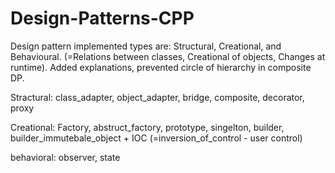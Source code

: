 # Design-Patterns-CPP
Design pattern implemented types are: Structural, Creational, and Behavioural. (=Relations between classes, Creational of objects, Changes at runtime).
Added explanations, prevented circle of hierarchy in composite DP.

Stractural:
class_adapter,
object_adapter,
bridge,
composite,
decorator,
proxy

Creational:
Factory,
abstruct_factory,
prototype,
singelton,
builder,
builder_immutebale_object + IOC (=inversion_of_control - user control)

behavioral:
observer,
state
